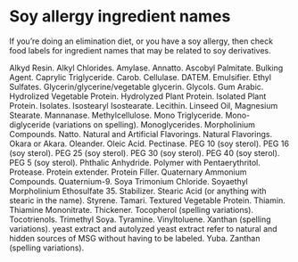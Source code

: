 # Soy allergy ingredient names

If you’re doing an elimination diet, or you have a soy allergy, then check food labels for ingredient names that may be related to soy derivatives.
 
Alkyd Resin. 
Alkyl Chlorides. 
Amylase. 
Annatto. 
Ascobyl Palmitate. 
Bulking Agent. 
Caprylic Triglyceride. 
Carob. 
Cellulase. 
DATEM. 
Emulsifier. 
Ethyl Sulfates. 
Glycerin/glycerine/vegetable glycerin. 
Glycols. 
Gum Arabic. 
Hydrolized Vegetable Protein. 
Hydrolyzed Plant Protein. 
Isolated Plant Protein. 
Isolates. 
Isostearyl Isostearate. 
Lecithin. 
Linseed Oil, 
Magnesium Stearate. 
Mannanase. 
Methylcellulose. 
Mono Triglyceride. 
Mono-diglyceride (variations on spelling). 
Monoglycerides. 
Morpholinium Compounds. 
Natto. 
Natural and Artificial Flavorings.
Natural Flavorings. 
Okara or Akara. 
Oleander. 
Oleic Acid. 
Pectinase. 
PEG 10 (soy sterol). 
PEG 16 (soy sterol). 
PEG 25 (soy sterol). 
PEG 30 (soy sterol). 
PEG 40 (soy sterol). 
PEG 5 (soy sterol). 
Phthalic Anhydride.
Polymer with Pentaerythritol.
Protease. 
Protein extender. 
Protein Filler. 
Quaternary Ammonium Compounds. 
Quaternium-9. 
Soya Trimonium Chloride. 
Soyaethyl Morpholinium Ethosulfate 35.
Stabilizer. 
Stearic Acid (or anything with stearic in the name).
Styrene.
Tamari. 
Textured Vegetable Protein. 
Thiamin.
Thiamine Mononitrate. 
Thickener. 
Tocopherol (spelling variations). 
Tocotrienols. 
Trimethyl Soya. 
Tyramine. 
Vinyltoluene. 
Xanthan (spelling variations).
yeast extract and autolyzed yeast extract refer to natural and hidden sources of MSG without having to be labeled. 
Yuba. 
Zanthan (spelling variations). 
